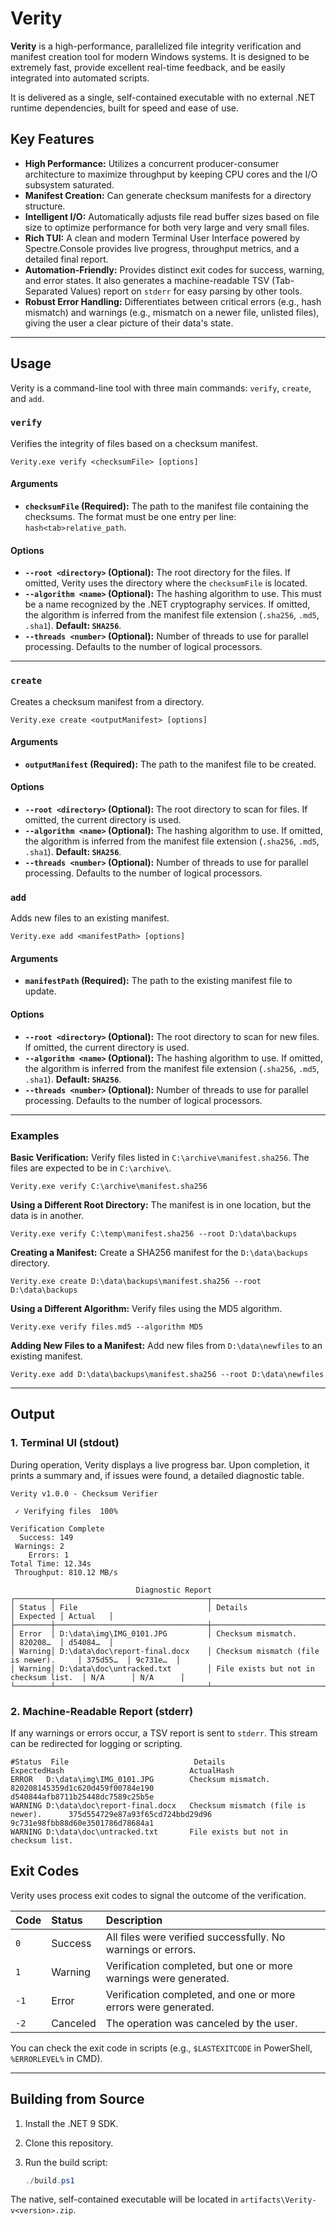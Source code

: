 # Verity

**Verity** is a high-performance, parallelized file integrity verification and manifest creation tool for modern Windows systems. It is designed to be extremely fast, provide excellent real-time feedback, and be easily integrated into automated scripts.

It is delivered as a single, self-contained executable with no external .NET runtime dependencies, built for speed and ease of use.

## Key Features

*   **High Performance:** Utilizes a concurrent producer-consumer architecture to maximize throughput by keeping CPU cores and the I/O subsystem saturated.
*   **Manifest Creation:** Can generate checksum manifests for a directory structure.
*   **Intelligent I/O:** Automatically adjusts file read buffer sizes based on file size to optimize performance for both very large and very small files.
*   **Rich TUI:** A clean and modern Terminal User Interface powered by Spectre.Console provides live progress, throughput metrics, and a detailed final report.
*   **Automation-Friendly:** Provides distinct exit codes for success, warning, and error states. It also generates a machine-readable TSV (Tab-Separated Values) report on `stderr` for easy parsing by other tools.
*   **Robust Error Handling:** Differentiates between critical errors (e.g., hash mismatch) and warnings (e.g., mismatch on a newer file, unlisted files), giving the user a clear picture of their data's state.

---

## Usage

Verity is a command-line tool with three main commands: `verify`, `create`, and `add`.

### `verify`

Verifies the integrity of files based on a checksum manifest.

```shell
Verity.exe verify <checksumFile> [options]
```

#### Arguments

*   **`checksumFile` (Required):** The path to the manifest file containing the checksums. The format must be one entry per line: `hash<tab>relative_path`.

#### Options

*   **`--root <directory>` (Optional):** The root directory for the files. If omitted, Verity uses the directory where the `checksumFile` is located.
*   **`--algorithm <name>` (Optional):** The hashing algorithm to use. This must be a name recognized by the .NET cryptography services. If omitted, the algorithm is inferred from the manifest file extension (`.sha256`, `.md5`, `.sha1`). **Default: `SHA256`**.
*   **`--threads <number>` (Optional):** Number of threads to use for parallel processing. Defaults to the number of logical processors.

---

### `create`

Creates a checksum manifest from a directory.

```shell
Verity.exe create <outputManifest> [options]
```

#### Arguments

*   **`outputManifest` (Required):** The path to the manifest file to be created.

#### Options

*   **`--root <directory>` (Optional):** The root directory to scan for files. If omitted, the current directory is used.
*   **`--algorithm <name>` (Optional):** The hashing algorithm to use. If omitted, the algorithm is inferred from the manifest file extension (`.sha256`, `.md5`, `.sha1`). **Default: `SHA256`**.
*   **`--threads <number>` (Optional):** Number of threads to use for parallel processing. Defaults to the number of logical processors.
### `add`

Adds new files to an existing manifest.

```shell
Verity.exe add <manifestPath> [options]
```

#### Arguments

*   **`manifestPath` (Required):** The path to the existing manifest file to update.

#### Options

*   **`--root <directory>` (Optional):** The root directory to scan for new files. If omitted, the current directory is used.
*   **`--algorithm <name>` (Optional):** The hashing algorithm to use. If omitted, the algorithm is inferred from the manifest file extension (`.sha256`, `.md5`, `.sha1`). **Default: `SHA256`**.
*   **`--threads <number>` (Optional):** Number of threads to use for parallel processing. Defaults to the number of logical processors.

---

### Examples

**Basic Verification:**
Verify files listed in `C:\archive\manifest.sha256`. The files are expected to be in `C:\archive\`.

```shell
Verity.exe verify C:\archive\manifest.sha256
```

**Using a Different Root Directory:**
The manifest is in one location, but the data is in another.

```shell
Verity.exe verify C:\temp\manifest.sha256 --root D:\data\backups
```

**Creating a Manifest:**
Create a SHA256 manifest for the `D:\data\backups` directory.

```shell
Verity.exe create D:\data\backups\manifest.sha256 --root D:\data\backups
```

**Using a Different Algorithm:**
Verify files using the MD5 algorithm.

```shell
Verity.exe verify files.md5 --algorithm MD5
```

**Adding New Files to a Manifest:**
Add new files from `D:\data\newfiles` to an existing manifest.

```shell
Verity.exe add D:\data\backups\manifest.sha256 --root D:\data\newfiles
```

---

## Output

### 1. Terminal UI (stdout)

During operation, Verity displays a live progress bar. Upon completion, it prints a summary and, if issues were found, a detailed diagnostic table.

```
Verity v1.0.0 - Checksum Verifier

 ✓ Verifying files  100%

Verification Complete
  Success: 149
 Warnings: 2
    Errors: 1
Total Time: 12.34s
 Throughput: 810.12 MB/s

                            Diagnostic Report
┌────────┬──────────────────────────────────┬────────────────────────────────────────┬──────────┬──────────┐
│ Status │ File                             │ Details                                │ Expected │ Actual   │
├────────┼──────────────────────────────────┼────────────────────────────────────────┼──────────┼──────────┤
│ Error  │ D:\data\img\IMG_0101.JPG         │ Checksum mismatch.                     │ 820208…  │ d54084…  │
│ Warning│ D:\data\doc\report-final.docx    │ Checksum mismatch (file is newer).     │ 375d55…  │ 9c731e…  │
│ Warning│ D:\data\doc\untracked.txt        │ File exists but not in checksum list.  │ N/A      │ N/A      │
└────────┴──────────────────────────────────┴────────────────────────────────────────┴──────────┴──────────┘
```

### 2. Machine-Readable Report (stderr)

If any warnings or errors occur, a TSV report is sent to `stderr`. This stream can be redirected for logging or scripting.

```shell
#Status  File                            Details                                 ExpectedHash                            ActualHash
ERROR   D:\data\img\IMG_0101.JPG        Checksum mismatch.                      820208145359d1c620d459f00784e190        d540844afb8711b25448dc7589c25b5e
WARNING D:\data\doc\report-final.docx   Checksum mismatch (file is newer).      375d554729e87a93f65cd724bbd29d96        9c731e98fbb88d60e3501786d78684a1
WARNING D:\data\doc\untracked.txt       File exists but not in checksum list.
```

## Exit Codes

Verity uses process exit codes to signal the outcome of the verification.

| Code | Status   | Description                                                        |
| :--- | :------- | :----------------------------------------------------------------- |
| `0`  | Success  | All files were verified successfully. No warnings or errors.       |
| `1`  | Warning  | Verification completed, but one or more warnings were generated.   |
| `-1` | Error    | Verification completed, and one or more errors were generated.     |
| `-2` | Canceled | The operation was canceled by the user.                            |

You can check the exit code in scripts (e.g., `$LASTEXITCODE` in PowerShell, `%ERRORLEVEL%` in CMD).

---

## Building from Source

1.  Install the .NET 9 SDK.
2.  Clone this repository.
3.  Run the build script:

    ```powershell
    ./build.ps1
    ```

The native, self-contained executable will be located in `artifacts\Verity-v<version>.zip`.